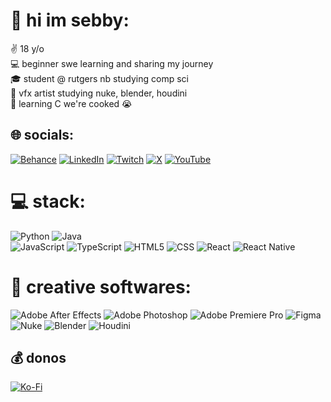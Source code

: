 # 👋 hi im sebby:
✌️ 18 y/o <br>
💻 beginner swe learning and sharing my journey<br>
🎓 student @ rutgers nb studying comp sci<br>
🎥 vfx artist studying nuke, blender, houdini<br>
📝 learning C we're cooked 😭



## 🌐 socials:
[![Behance](https://img.shields.io/badge/Behance-1769ff?logo=behance&logoColor=white)](https://behance.net/xsebby) 
[![LinkedIn](https://img.shields.io/badge/LinkedIn-%230077B5.svg?logo=linkedin&logoColor=white)](https://linkedin.com/in/sebastian-raducha) 
[![Twitch](https://img.shields.io/badge/Twitch-%239146FF.svg?logo=Twitch&logoColor=white)](https://twitch.tv/ssxbby)
[![X](https://img.shields.io/badge/X-black.svg?logo=X&logoColor=white)](https://x.com/@xsebby) 
[![YouTube](https://img.shields.io/badge/YouTube-%23FF0000.svg?logo=YouTube&logoColor=white)](https://youtube.com/@ssxbby) 

# 💻 stack:
![Python](https://img.shields.io/badge/python-3670A0?style=for-the-badge&logo=python&logoColor=ffdd54) 
![Java](https://img.shields.io/badge/java-%23ED8B00.svg?style=for-the-badge&logo=openjdk&logoColor=white)<br>
![JavaScript](https://img.shields.io/badge/javascript-%23323330.svg?style=for-the-badge&logo=javascript&logoColor=%23F7DF1E)
![TypeScript](https://img.shields.io/badge/typescript-%23007ACC.svg?style=for-the-badge&logo=typescript&logoColor=white) 
![HTML5](https://img.shields.io/badge/html5-%23E34F26.svg?style=for-the-badge&logo=html5&logoColor=white) 
![CSS](https://img.shields.io/badge/CSS-663399?style=for-the-badge&logo=css)
![React](https://img.shields.io/badge/react-%2320232a.svg?style=for-the-badge&logo=react&logoColor=%2361DAFB) 
![React Native](https://img.shields.io/badge/react_native-%2320232a.svg?style=for-the-badge&logo=react&logoColor=%2361DAFB) 

# 🎨 creative softwares:
![Adobe After Effects](https://img.shields.io/badge/Adobe%20After%20Effects-9999FF.svg?style=for-the-badge&logo=Adobe%20After%20Effects&logoColor=white) 
![Adobe Photoshop](https://img.shields.io/badge/adobe%20photoshop-%2331A8FF.svg?style=for-the-badge&logo=adobe%20photoshop&logoColor=white) 
![Adobe Premiere Pro](https://img.shields.io/badge/Adobe%20Premiere%20Pro-9999FF.svg?style=for-the-badge&logo=Adobe%20Premiere%20Pro&logoColor=white) 
![Figma](https://img.shields.io/badge/figma-%23F24E1E.svg?style=for-the-badge&logo=figma&logoColor=white)<br>
![Nuke](https://img.shields.io/badge/nuke-fdb534?style=for-the-badge&logo=nuke)
![Blender](https://img.shields.io/badge/blender-eb7601?style=for-the-badge&logo=blender&logoColor=white)
![Houdini](https://img.shields.io/badge/houdini-FF4713?style=for-the-badge&logo=houdini&logoColor=white)






## 💰 donos
[![Ko-Fi](https://img.shields.io/badge/Ko--fi-F16061?style=for-the-badge&logo=ko-fi&logoColor=white)](https://ko-fi.com/xsebby) 

  
<!-- Proudly created with GPRM ( https://gprm.itsvg.in ) -->
